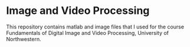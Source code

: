 # Image and Video Processing 

This repository contains matlab and image files that I used for the course Fundamentals of Digital Image and Video Processing, University of Northwestern.

